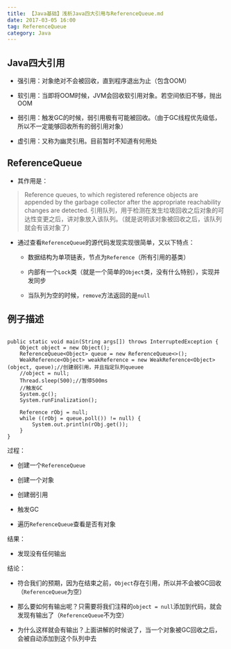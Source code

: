 ```yaml
---
title: 【Java基础】浅析Java四大引用与ReferenceQueue.md
date: 2017-03-05 16:00
tag: ReferenceQueue
category: Java
---
```

## Java四大引用

* 强引用：对象绝对不会被回收，直到程序退出为止（包含OOM）

* 软引用：当即将OOM时候，JVM会回收软引用对象。若空间依旧不够，抛出OOM

* 弱引用：触发GC的时候，弱引用极有可能被回收。（由于GC线程优先级低，所以不一定能够回收所有的弱引用对象）

* 虚引用：又称为幽灵引用。目前暂时不知道有何用处

<!-- more -->


## ReferenceQueue

* 其作用是：

> Reference queues, to which registered reference objects are appended by the garbage collector after the appropriate reachability changes are detected.
> 引用队列，用于检测在发生垃圾回收之后对象的可达性变更之后，讲对象放入该队列。（就是说明该对象被回收之后，该队列就会有该对象了）

* 通过查看`ReferenceQueue`的源代码发现实现很简单，又以下特点：

    * 数据结构为单项链表，节点为`Reference`（所有引用的基类）

    * 内部有一个`Lock`类（就是一个简单的`Object`类，没有什么特别），实现并发同步

    * 当队列为空的时候，`remove`方法返回的是`null`



## 例子描述

```

public static void main(String args[]) throws InterruptedException {
    Object object = new Object();
    ReferenceQueue<Object> queue = new ReferenceQueue<>();
    WeakReference<Object> weakReference = new WeakReference<Object>(object, queue);//创建弱引用，并且指定队列queuee
    //object = null;
    Thread.sleep(500);//暂停500ms
    //触发GC
    System.gc();
    System.runFinalization();

    Reference rObj = null;
    while ((rObj = queue.poll()) != null) {
        System.out.println(rObj.get());
    }
}
```

过程：

* 创建一个`ReferenceQueue`

* 创建一个对象

* 创建弱引用

* 触发GC

* 遍历`ReferenceQueue`查看是否有对象



结果：

* 发现没有任何输出



结论：

* 符合我们的预期，因为在结束之前，`Object`存在引用，所以并不会被GC回收（`ReferenceQueue`为空）

* 那么要如何有输出呢？只需要将我们注释的`object = null`添加到代码，就会发现有输出了（`ReferenceQueue`不为空）

* 为什么这样就会有输出？上面讲解的时候说了，当一个对象被GC回收之后，会被自动添加到这个队列中去

